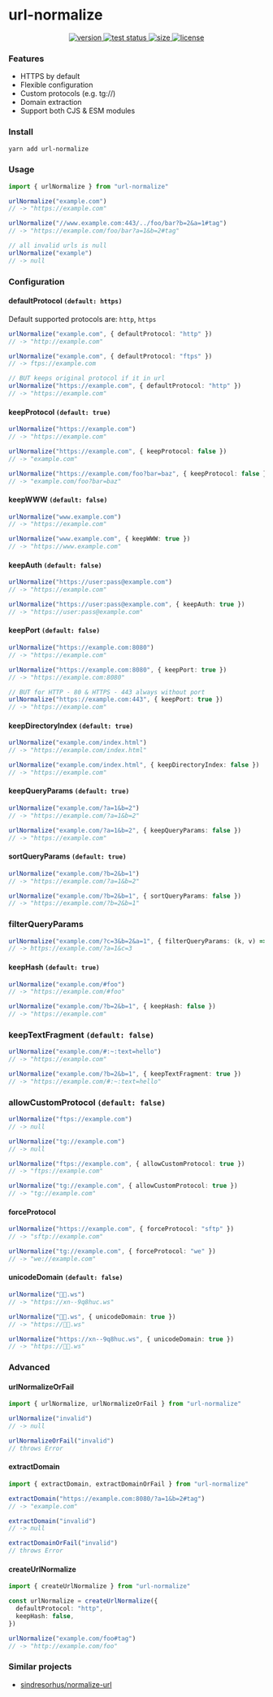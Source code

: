 # url-normalize

<div align="center">
  <a href="https://npmjs.org/package/url-normalize">
    <img src="https://badgen.net/npm/v/url-normalize" alt="version" />
  </a>
  <a href="https://github.com/vladkens/url-normalize/actions">
    <img src="https://github.com/vladkens/url-normalize/workflows/test/badge.svg" alt="test status" />
  </a>
  <a href="https://packagephobia.now.sh/result?p=url-normalize">
    <img src="https://badgen.net/packagephobia/publish/url-normalize" alt="size" />
  </a>
  <!-- <a href="https://npmjs.org/package/url-normalize">
    <img src="https://badgen.net/npm/dm/url-normalize" alt="downloads" />
  </a> -->
  <a href="https://github.com/vladkens/url-normalize/blob/main/LICENSE">
    <img src="https://badgen.net/github/license/vladkens/url-normalize" alt="license" />
  </a>
</div>

### Features

- HTTPS by default
- Flexible configuration
- Custom protocols (e.g. tg://)
- Domain extraction
- Support both CJS & ESM modules

### Install

```sh
yarn add url-normalize
```

### Usage

```typescript
import { urlNormalize } from "url-normalize"

urlNormalize("example.com")
// -> "https://example.com"

urlNormalize("//www.example.com:443/../foo/bar?b=2&a=1#tag")
// -> "https://example.com/foo/bar?a=1&b=2#tag"

// all invalid urls is null
urlNormalize("example")
// -> null
```

### Configuration

#### defaultProtocol `(default: https)`

Default supported protocols are: `http`, `https`

```typescript
urlNormalize("example.com", { defaultProtocol: "http" })
// -> "http://example.com"

urlNormalize("example.com", { defaultProtocol: "ftps" })
// -> ftps://example.com

// BUT keeps original protocol if it in url
urlNormalize("https://example.com", { defaultProtocol: "http" })
// -> "https://example.com"
```

#### keepProtocol `(default: true)`

```typescript
urlNormalize("https://example.com")
// -> "https://example.com"

urlNormalize("https://example.com", { keepProtocol: false })
// -> "example.com"

urlNormalize("https://example.com/foo?bar=baz", { keepProtocol: false })
// -> "example.com/foo?bar=baz"
```

#### keepWWW `(default: false)`

```typescript
urlNormalize("www.example.com")
// -> "https://example.com"

urlNormalize("www.example.com", { keepWWW: true })
// -> "https://www.example.com"
```

#### keepAuth `(default: false)`

```typescript
urlNormalize("https://user:pass@example.com")
// -> "https://example.com"

urlNormalize("https://user:pass@example.com", { keepAuth: true })
// -> "https://user:pass@example.com"
```

#### keepPort `(default: false)`

```typescript
urlNormalize("https://example.com:8080")
// -> "https://example.com"

urlNormalize("https://example.com:8080", { keepPort: true })
// -> "https://example.com:8080"

// BUT for HTTP - 80 & HTTPS - 443 always without port
urlNormalize("https://example.com:443", { keepPort: true })
// -> "https://example.com"
```

#### keepDirectoryIndex `(default: true)`

```typescript
urlNormalize("example.com/index.html")
// -> "https://example.com/index.html"

urlNormalize("example.com/index.html", { keepDirectoryIndex: false })
// -> "https://example.com"
```

#### keepQueryParams `(default: true)`

```typescript
urlNormalize("example.com/?a=1&b=2")
// -> "https://example.com/?a=1&b=2"

urlNormalize("example.com/?a=1&b=2", { keepQueryParams: false })
// -> "https://example.com"
```

#### sortQueryParams `(default: true)`

```typescript
urlNormalize("example.com/?b=2&b=1")
// -> "https://example.com/?a=1&b=2"

urlNormalize("example.com/?b=2&b=1", { sortQueryParams: false })
// -> "https://example.com/?b=2&b=1"
```

### filterQueryParams

```typescript
urlNormalize("example.com/?c=3&b=2&a=1", { filterQueryParams: (k, v) => k === "a" || v == "3" })
// -> https://example.com/?a=1&c=3
```

#### keepHash `(default: true)`

```typescript
urlNormalize("example.com/#foo")
// -> "https://example.com/#foo"

urlNormalize("example.com/?b=2&b=1", { keepHash: false })
// -> "https://example.com"
```

### keepTextFragment `(default: false)`

```typescript
urlNormalize("example.com/#:~:text=hello")
// -> "https://example.com"

urlNormalize("example.com/?b=2&b=1", { keepTextFragment: true })
// -> "https://example.com/#:~:text=hello"
```

### allowCustomProtocol `(default: false)`

```typescript
urlNormalize("ftps://example.com")
// -> null

urlNormalize("tg://example.com")
// -> null

urlNormalize("ftps://example.com", { allowCustomProtocol: true })
// -> "ftps://example.com"

urlNormalize("tg://example.com", { allowCustomProtocol: true })
// -> "tg://example.com"
```

#### forceProtocol

```typescript
urlNormalize("https://example.com", { forceProtocol: "sftp" })
// -> "sftp://example.com"

urlNormalize("tg://example.com", { forceProtocol: "we" })
// -> "we://example.com"
```

#### unicodeDomain `(default: false)`

```typescript
urlNormalize("👻💥.ws")
// -> "https://xn--9q8huc.ws"

urlNormalize("👻💥.ws", { unicodeDomain: true })
// -> "https://👻💥.ws"

urlNormalize("https://xn--9q8huc.ws", { unicodeDomain: true })
// -> "https://👻💥.ws"
```

### Advanced

#### urlNormalizeOrFail

```typescript
import { urlNormalize, urlNormalizeOrFail } from "url-normalize"

urlNormalize("invalid")
// -> null

urlNormalizeOrFail("invalid")
// throws Error
```

#### extractDomain

```typescript
import { extractDomain, extractDomainOrFail } from "url-normalize"

extractDomain("https://example.com:8080/?a=1&b=2#tag")
// -> "example.com"

extractDomain("invalid")
// -> null

extractDomainOrFail("invalid")
// throws Error
```

#### createUrlNormalize

```typescript
import { createUrlNormalize } from "url-normalize"

const urlNormalize = createUrlNormalize({
  defaultProtocol: "http",
  keepHash: false,
})

urlNormalize("example.com/foo#tag")
// -> "http://example.com/foo"
```

### Similar projects

- [sindresorhus/normalize-url](https://github.com/sindresorhus/normalize-url)

